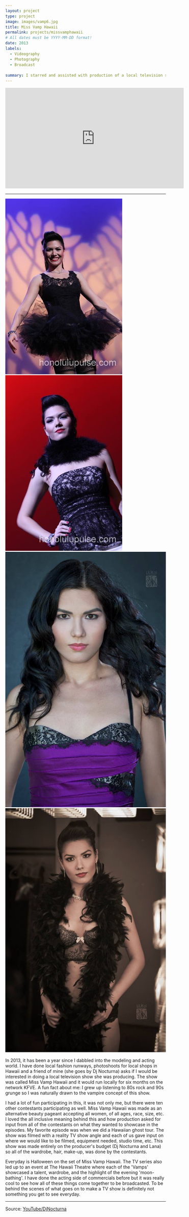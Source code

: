 ```yaml
---
layout: project
type: project
image: images/vamp6.jpg
title: Miss Vamp Hawaii
permalink: projects/missvamphawaii
# All dates must be YYYY-MM-DD format!
date: 2013
labels:
  - Videography
  - Photography
  - Broadcast
  
summary: I starred and assisted with production of a local television show in 2013.
---
```

<iframe width="560" height="315" src="https://www.youtube.com/embed/aOyP6OlcGfU" frameborder="0" allow="accelerometer; autoplay; encrypted-media; gyroscope; picture-in-picture" allowfullscreen></iframe>

<hr>

<div class="ui small rounded images">
  <img class="ui image" src="https://raw.githubusercontent.com/audreyford/audreyford.github.io/master/images/vamp.jpg">
  <img class="ui image" src="https://raw.githubusercontent.com/audreyford/audreyford.github.io/master/images/vamp2.jpg">
  <img class="ui image" src="https://raw.githubusercontent.com/audreyford/audreyford.github.io/master/images/vamp3.jpg">
  <img class="ui image" src="https://raw.githubusercontent.com/audreyford/audreyford.github.io/master/images/vamp7.jpg">
</div>

In 2013, it has been a year since I dabbled into the modeling and acting world.  I have done local fashion runways, photoshoots for local shops in Hawaii and a friend of mine (she goes by Dj Nocturna) asks if I would be interested in doing a local television show she was producing.  The show was called Miss Vamp Hawaii and it would run locally for six months on the network KFVE.  A fun fact about me: I grew up listening to 80s rock and 90s grunge so I was naturally drawn to the vampire concept of this show.

I had a lot of fun participating in this, it was not only me, but there were ten other contestants participating as well.  Miss Vamp Hawaii was made as an alternative beauty pageant accepting all women, of all ages, race, size, etc.  I loved the all inclusive meaning behind this and how production asked for input from all of the contestants on what they wanted to showcase in the episodes.  My favorite episode was when we did a Hawaiian ghost tour.  The show was filmed with a reality TV show angle and each of us gave input on where we would like to be filmed, equipment needed, studio time, etc.  This show was made entirely on the producer's budget (Dj Nocturna and Lana) so all of the wardrobe, hair, make-up, was done by the contestants.  

Everyday is Halloween on the set of Miss Vamp Hawaii.  The TV series also led up to an event at The Hawaii Theatre where each of the 'Vamps' showcased a talent, wardrobe, and the highlight of the evening 'moon-bathing'.  I have done the acting side of commercials before but it was really cool to see how all of these things come together to be broadcasted.  To be behind the scenes of what goes on to make a TV show is definitely not something you get to see everyday.

<hr>

Source: <a href="https://www.youtube.com/channel/UCWYVr3kjy7ztml7qlkaKjOg"><i class="large youtube icon "></i>YouTube/DjNocturna</a>




